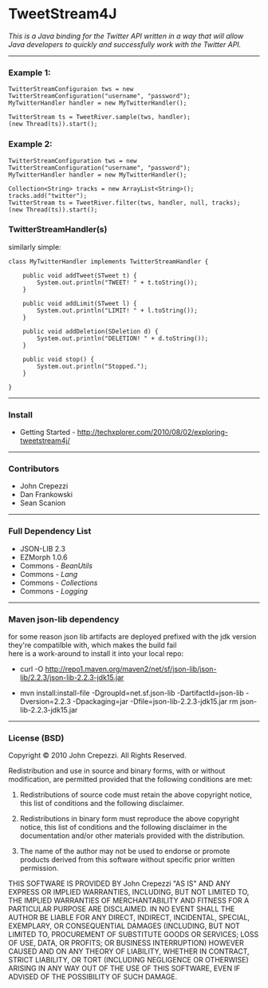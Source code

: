 # TweetStream4J

*This is a Java binding for the Twitter API written in a way that will allow Java developers to quickly and successfully work with the Twitter API.*  

---

### Example 1:

    TwitterStreamConfiguraion tws = new TwitterStreamConfiguration("username", "password");
    MyTwitterHandler handler = new MyTwitterHandler();

    TwitterStream ts = TweetRiver.sample(tws, handler);
    (new Thread(ts)).start();

### Example 2:

    TwitterStreamConfiguration tws = new TwitterStreamConfiguration("username", "password");
    MyTwitterHandler handler = new MyTwitterHandler();

    Collection<String> tracks = new ArrayList<String>();
    tracks.add("twitter");
    TwitterStream ts = TweetRiver.filter(tws, handler, null, tracks);
    (new Thread(ts)).start();

### TwitterStreamHandler(s)

similarly simple:

    class MyTwitterHandler implements TwitterStreamHandler {

        public void addTweet(STweet t) {
            System.out.println("TWEET! " + t.toString());
        }

        public void addLimit(STweet l) {
            System.out.println("LIMIT! " + l.toString());
        }

        public void addDeletion(SDeletion d) {
            System.out.println("DELETION! " + d.toString());
        }
        
        public void stop() {
            System.out.println("Stopped.");
        }

    }

---

### Install

* Getting Started - <http://techxplorer.com/2010/08/02/exploring-tweetstream4j/>

---

### Contributors

* John Crepezzi
* Dan Frankowski
* Sean Scanion

---

### Full Dependency List

* JSON-LIB 2.3
* EZMorph 1.0.6
* Commons - *BeanUtils*
* Commons - *Lang*
* Commons - *Collections*
* Commons - *Logging*

---

### Maven json-lib dependency 

for some reason json lib artifacts are deployed prefixed with the jdk version they're compatilble with, which makes the build fail  
here is a work-around to install it into your local repo:

* curl -O http://repo1.maven.org/maven2/net/sf/json-lib/json-lib/2.2.3/json-lib-2.2.3-jdk15.jar
  
* mvn install:install-file -DgroupId=net.sf.json-lib -DartifactId=json-lib -Dversion=2.2.3 -Dpackaging=jar -Dfile=json-lib-2.2.3-jdk15.jar
    rm json-lib-2.2.3-jdk15.jar

---

### License (BSD)

Copyright © 2010 John Crepezzi. All Rights Reserved.

Redistribution and use in source and binary forms, with or without modification, are permitted provided that the following conditions are met:

1. Redistributions of source code must retain the above copyright notice, this list of conditions and the following disclaimer.

2. Redistributions in binary form must reproduce the above copyright notice, this list of conditions and the following disclaimer in the documentation and/or other materials provided with the distribution.

3. The name of the author may not be used to endorse or promote products derived from this software without specific prior written permission.

THIS SOFTWARE IS PROVIDED BY John Crepezzi "AS IS" AND ANY EXPRESS OR IMPLIED WARRANTIES, INCLUDING, BUT NOT LIMITED TO, THE IMPLIED WARRANTIES OF MERCHANTABILITY AND FITNESS FOR A PARTICULAR PURPOSE ARE DISCLAIMED. IN NO EVENT SHALL THE AUTHOR BE LIABLE FOR ANY DIRECT, INDIRECT, INCIDENTAL, SPECIAL, EXEMPLARY, OR CONSEQUENTIAL DAMAGES (INCLUDING, BUT NOT LIMITED TO, PROCUREMENT OF SUBSTITUTE GOODS OR SERVICES; LOSS OF USE, DATA, OR PROFITS; OR BUSINESS INTERRUPTION) HOWEVER CAUSED AND ON ANY THEORY OF LIABILITY, WHETHER IN CONTRACT, STRICT LIABILITY, OR TORT (INCLUDING NEGLIGENCE OR OTHERWISE) ARISING IN ANY WAY OUT OF THE USE OF THIS SOFTWARE, EVEN IF ADVISED OF THE POSSIBILITY OF SUCH DAMAGE.
